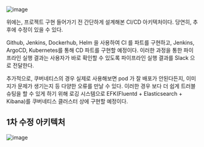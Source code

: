 ![image](https://user-images.githubusercontent.com/93571332/200238132-22db955c-edf2-47a2-9470-639394041869.png)

위에는, 프로젝트 구현 들어가기 전 간단하게 설계해본 CI/CD 아키텍처이다. 당연히, 추후에 수정이 있을 수 있다. 

Github, Jenkins, Dockerhub, Helm 을 사용하여 CI 를 파트를 구현하고, Jenkins, ArgoCD, Kubernetes를 통해 CD 파트를 구현할 예정이다. 이러한 과정을 통한 파이프라인 실행 결과는 사용자가 바로 확인할 수 있도록 파이프라인 실행 결과를 Slack 으로 전달한다. 

추가적으로, 쿠버네티스의 경우 실제로 사용해보면 pod 가 잘 배포가 안된다든지, 이미지가 문제가 생기는지 등 다양한 오류를 만날 수 있다. 이러한 경우 보다 더 쉽게 트러블 슈팅을 할 수 있게 하기 위해 로깅 시스템으로 EFK(Fluentd + Elasticsearch + Kibana)를 쿠버네티스 클러스터 상에 구현할 예정이다.


## 1차 수정 아키텍처
![image](https://user-images.githubusercontent.com/93571332/200776206-fa5fd69d-3a53-45c0-a337-21670c6464ae.png)
